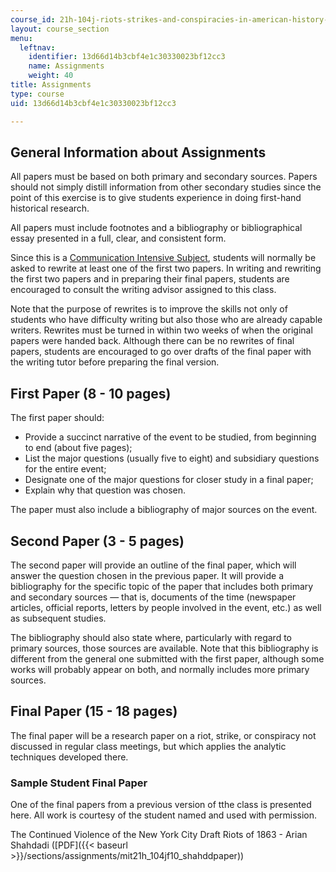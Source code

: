 ```yaml
---
course_id: 21h-104j-riots-strikes-and-conspiracies-in-american-history-fall-2010
layout: course_section
menu:
  leftnav:
    identifier: 13d66d14b3cbf4e1c30330023bf12cc3
    name: Assignments
    weight: 40
title: Assignments
type: course
uid: 13d66d14b3cbf4e1c30330023bf12cc3

---
```


General Information about Assignments
-------------------------------------

All papers must be based on both primary and secondary sources. Papers should not simply distill information from other secondary studies since the point of this exercise is to give students experience in doing first-hand historical research.

All papers must include footnotes and a bibliography or bibliographical essay presented in a full, clear, and consistent form.

Since this is a [Communication Intensive Subject](http://web.mit.edu/commreq/), students will normally be asked to rewrite at least one of the first two papers. In writing and rewriting the first two papers and in preparing their final papers, students are encouraged to consult the writing advisor assigned to this class.

Note that the purpose of rewrites is to improve the skills not only of students who have difficulty writing but also those who are already capable writers. Rewrites must be turned in within two weeks of when the original papers were handed back. Although there can be no rewrites of final papers, students are encouraged to go over drafts of the final paper with the writing tutor before preparing the final version.

First Paper (8 - 10 pages)
--------------------------

The first paper should:

*   Provide a succinct narrative of the event to be studied, from beginning to end (about five pages);
*   List the major questions (usually five to eight) and subsidiary questions for the entire event;
*   Designate one of the major questions for closer study in a final paper;
*   Explain why that question was chosen.

The paper must also include a bibliography of major sources on the event.

Second Paper (3 - 5 pages)
--------------------------

The second paper will provide an outline of the final paper, which will answer the question chosen in the previous paper. It will provide a bibliography for the specific topic of the paper that includes both primary and secondary sources — that is, documents of the time (newspaper articles, official reports, letters by people involved in the event, etc.) as well as subsequent studies.

The bibliography should also state where, particularly with regard to primary sources, those sources are available. Note that this bibliography is different from the general one submitted with the first paper, although some works will probably appear on both, and normally includes more primary sources.

Final Paper (15 - 18 pages)
---------------------------

The final paper will be a research paper on a riot, strike, or conspiracy not discussed in regular class meetings, but which applies the analytic techniques developed there.

### Sample Student Final Paper

One of the final papers from a previous version of tthe class is presented here. All work is courtesy of the student named and used with permission.

The Continued Violence of the New York City Draft Riots of 1863 - Arian Shahdadi ([PDF]({{< baseurl >}}/sections/assignments/mit21h_104jf10_shahddpaper))